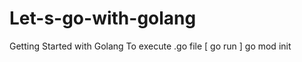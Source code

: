 # Let-s-go-with-golang
Getting Started with Golang
To execute .go file [ go run <filename>]
go mod init
